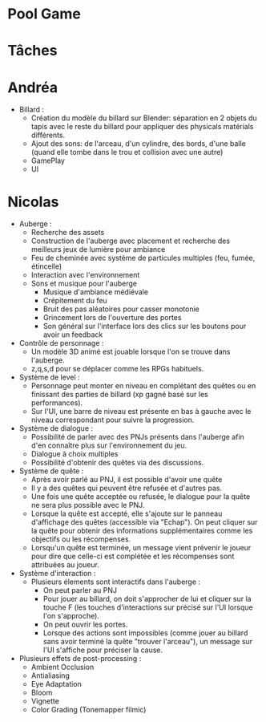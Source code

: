# Pool Game

# Tâches

# Andréa
* Billard :
  * Création du modèle du billard sur Blender: séparation en 2 objets du tapis avec le reste du billard pour appliquer des physicals matérials différents.
  * Ajout des sons: de l'arceau, d'un cylindre, des bords, d'une balle (quand elle tombe dans le trou et collision avec une autre)
  * GamePlay
  * UI

# Nicolas
* Auberge : 
  * Recherche des assets 
  * Construction de l'auberge avec placement et recherche des meilleurs jeux de lumière pour ambiance
  * Feu de cheminée avec système de particules multiples (feu, fumée, étincelle)
  * Interaction avec l'environnement
  * Sons et musique pour l'auberge
    * Musique d'ambiance médiévale
    * Crépitement du feu
    * Bruit des pas aléatoires pour casser monotonie
    * Grincement lors de l'ouverture des portes
    * Son général sur l'interface lors des clics sur les boutons pour avoir un feedback
* Contrôle de personnage :
  * Un modèle 3D animé est jouable lorsque l'on se trouve dans l'auberge.
  * z,q,s,d pour se déplacer comme les RPGs habituels.
* Système de level :
  * Personnage peut monter en niveau en complétant des quêtes ou en finissant des parties de billard (xp gagné basé sur les performances).
  * Sur l'UI, une barre de niveau est présente en bas à gauche avec le niveau correspondant pour suivre la progression.
* Système de dialogue :
  * Possibilité de parler avec des PNJs présents dans l'auberge afin d'en connaître plus sur l'environnement du jeu. 
  * Dialogue à choix multiples
  * Possibilité d'obtenir des quêtes via des discussions.
* Système de quête :
  * Après avoir parlé au PNJ, il est possible d'avoir une quête
  * Il y a des quêtes qui peuvent être refusée et d'autres pas.
  * Une fois une quête acceptée ou refusée, le dialogue pour la quête ne sera plus possible avec le PNJ.
  * Lorsque la quête est accepté, elle s'ajoute sur le panneau d'affichage des quêtes (accessible via "Echap"). On peut cliquer sur la quête pour obtenir des informations supplémentaires comme les objectifs ou les récompenses.
  * Lorsqu'un quête est terminée, un message vient prévenir le joueur pour dire que celle-ci est complétée et les récompenses sont attribuées au joueur.
* Système d'interaction :
  * Plusieurs élements sont interactifs dans l'auberge :
    * On peut parler au PNJ
    * Pour jouer au billard, on doit s'approcher de lui et cliquer sur la touche F (les touches d'interactions sur précisé sur l'UI lorsque l'on s'approche).
    * On peut ouvrir les portes.
    * Lorsque des actions sont impossibles (comme jouer au billard sans avoir terminé la quête "trouver l'arceau"), un message sur l'UI s'affiche pour préciser la cause.
* Plusieurs effets de post-processing :
  * Ambient Occlusion
  * Antialiasing
  * Eye Adaptation
  * Bloom
  * Vignette
  * Color Grading (Tonemapper filmic)
    
    
